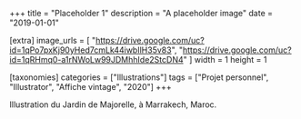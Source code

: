 +++
title = "Placeholder 1"
description = "A placeholder image"
date = "2019-01-01"

[extra]
image_urls = [
    "https://drive.google.com/uc?id=1qPo7pxKj90yHed7cmLk44iwbIlH35v83", "https://drive.google.com/uc?id=1qRHmq0-a1rNWoLw99JDMhhIde2StcDN4"
]
width = 1
height = 1

[taxonomies]
categories = ["Illustrations"]
tags = ["Projet personnel", "Illustrator", "Affiche vintage", "2020"]
+++

Illustration du Jardin de Majorelle, à Marrakech, Maroc.
